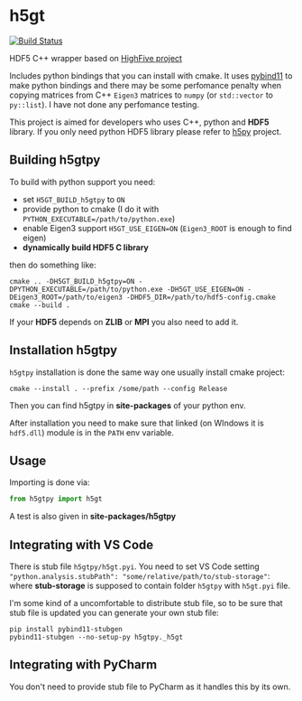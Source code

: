 # h5gt
[![Build Status](https://travis-ci.com/TierraColada/h5gt.svg?branch=main)](https://travis-ci.com/TierraColada/h5gt)

HDF5 C++ wrapper based on [HighFive project](https://github.com/BlueBrain/HighFive.git)

Includes python bindings that you can install with cmake.
It uses [pybind11](https://github.com/pybind/pybind11) to make python bindings and there may be some perfomance penalty when copying matrices from C++ `Eigen3` matrices to `numpy` (or `std::vector` to `py::list`). I have not done any perfomance testing.

This project is aimed for developers who uses C++, python and **HDF5** library. If you only need python HDF5 library please refer to [h5py](https://github.com/h5py/h5py) project.

## Building h5gtpy
To build with python support you need:

* set `H5GT_BUILD_h5gtpy` to `ON`
* provide python to cmake (I do it with `PYTHON_EXECUTABLE=/path/to/python.exe`)
* enable Eigen3 support `H5GT_USE_EIGEN=ON` (`Eigen3_ROOT` is enough to find eigen)
* **dynamically build HDF5 C library**

then do something like:

```shell
cmake .. -DH5GT_BUILD_h5gtpy=ON -DPYTHON_EXECUTABLE=/path/to/python.exe -DH5GT_USE_EIGEN=ON -DEigen3_ROOT=/path/to/eigen3 -DHDF5_DIR=/path/to/hdf5-config.cmake
cmake --build . 
```
If your **HDF5** depends on **ZLIB** or **MPI** you also need to add it.


## Installation h5gtpy

`h5gtpy` installation is done the same way one usually install cmake project:

`cmake --install . --prefix /some/path --config Release`

Then you can find h5gtpy in **site-packages** of your python env.

After installation you need to make sure that linked (on WIndows it is `hdf5.dll`) module is in the `PATH` env variable.

## Usage
Importing is done via:
```python
from h5gtpy import h5gt
```

A test is also given in **site-packages/h5gtpy**

## Integrating with VS Code
There is stub file `h5gtpy/h5gt.pyi`. You need to set VS Code setting `"python.analysis.stubPath": "some/relative/path/to/stub-storage"`: where **stub-storage** is supposed to contain folder `h5gtpy` with `h5gt.pyi` file.

I'm some kind of a uncomfortable to distribute stub file, so to be sure that stub file is updated you can generate your own stub file:
```shell
pip install pybind11-stubgen
pybind11-stubgen --no-setup-py h5gtpy._h5gt
```

## Integrating with PyCharm
You don't need to provide stub file to PyCharm as it handles this by its own.